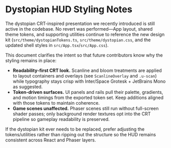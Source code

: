 # Dystopian HUD Styling Notes

The dystopian CRT-inspired presentation we recently introduced is still active in the codebase. No revert was performed—App layout, shared theme tokens, and supporting utilities continue to reference the new design kit (`src/theme/dystopianTokens.ts`, `src/theme/dystopian.css`, and the updated shell styles in `src/App.tsx`/`src/App.css`).

This document clarifies the intent so that future contributors know why the styling remains in place:

- **Readability-first CRT look.** Scanline and bloom treatments are applied to layout containers and overlays (see `ScanlineOverlay` and `.u-scan`) while typography stays crisp with Inter/Space Grotesk + JetBrains Mono as suggested.
- **Token-driven surfaces.** UI panels and rails pull their palette, gradients, and motion timings from the exported token set. Keep additions aligned with those tokens to maintain coherence.
- **Game scenes unaffected.** Phaser scenes still run without full-screen shader passes; only background render textures opt into the CRT pipeline so gameplay readability is preserved.

If the dystopian kit ever needs to be replaced, prefer adjusting the tokens/utilities rather than ripping out the structure so the HUD remains consistent across React and Phaser layers.
